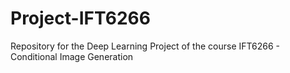 # Project-IFT6266
Repository for the Deep Learning Project of the course IFT6266 - Conditional Image Generation
